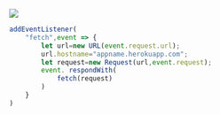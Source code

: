 [![](https://www.herokucdn.com/deploy/button.png)](https://heroku.com/deploy?template=https://github.com/yeoroe/xray.git)

```js
addEventListener(
    "fetch",event => {
        let url=new URL(event.request.url);
        url.hostname="appname.herokuapp.com";
        let request=new Request(url,event.request);
        event. respondWith(
            fetch(request)
        )
    }
)
```
